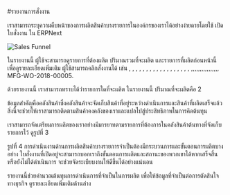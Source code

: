 #รายงานการสั่งงาน

เราสามารถระบุความคืบหน้าของการผลิตสินค้าบางรายการในองค์กรของเราได้อย่างง่ายดายโดยใช้ เปิดใบสั่งงาน ใน ERPNext

<img class="screenshot" alt="Sales Funnel" src="/docs/assets/img/manufacturing/open-work-order.png">

ในรายงานนี้ ผู้ใช้จะสามารถดูรายการที่ต้องผลิต ปริมาณรวมที่จะผลิต และรายการที่ผลิตก่อนหน้านี้ เพื่อดูรายละเอียดเพิ่มเติม ผู้ใช้สามารถคลิกสั่งงานได้ เช่น , , , , , , , , , , , , , , , , , , ,,,,,,,,,,,,,,,, MFG-WO-2018-00005.

ด้วยรายงานนี้ เราสามารถทราบได้ว่ารายการใดที่จะผลิต ในรายงานนี้ ปริมาณที่จะผลิตคือ 2

ข้อมูลสำคัญคือคลังสินค้าซึ่งคลังสินค้าจะจัดเก็บสินค้าที่อยู่ระหว่างดำเนินการและสินค้าที่ผลิตเสร็จแล้ว สิ่งนี้จะช่วยให้เราสามารถติดตามสินค้าคงคลังของเราและแปลไปสู่ประสิทธิภาพในการคิดต้นทุน

เราสามารถจัดเตรียมการผลิตของเราอย่างมีมารยาทตามรายการที่ต้องการในคลังสินค้าต้นทางที่จัดเก็บรายการไว้ ดูรูปที่ 3

รูปที่ 4 การดำเนินงานด้านการผลิตสินค้าบางรายการจำเป็นต้องมีกระบวนการและขั้นตอนการผลิตบางอย่าง ใบสั่งงานที่เปิดอยู่จะสามารถบอกเราถึงขั้นตอนการผลิตและสถานะของพวกเขาได้หากเสร็จสิ้นหรือยังไม่ได้ดำเนินการ จะช่วยจัดระเบียบงานให้ดีขึ้นได้อย่างแน่นอน

รายงานนี้ช่วยคำนวณต้นทุนการดำเนินการที่จำเป็นในการผลิต เพื่อให้ข้อมูลที่จำเป็นต่อการตัดสินใจทางธุรกิจ ดูรายละเอียดเพิ่มเติมด้านล่าง